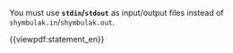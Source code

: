 You must use <strong>`stdin`/`stdout`</strong> as input/output files instead of `shymbulak.in`/`shymbulak.out`.

{{viewpdf:statement_en}}